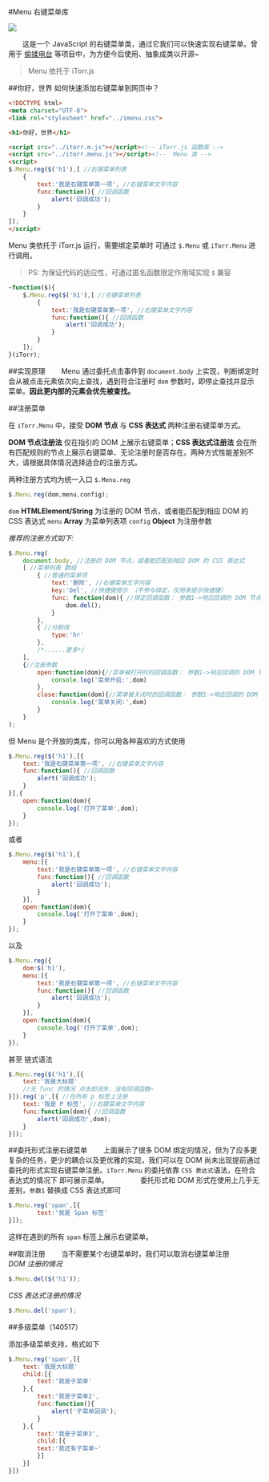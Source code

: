 #Menu 右键菜单库

![](http://ww4.sinaimg.cn/large/4764ae2ajw1es4ov0jrqcg20qc0enabo)

　　这是一个 JavaScript 的右键菜单类，通过它我们可以快速实现右键菜单。曾用于 [偷揉电台](http://itorr.sinaapp.com/fm) 等项目中，为方便今后使用、抽象成类以开源~

>Menu 依托于 iTorr.js


##你好，世界
如何快速添加右键菜单到网页中？


```html
<!DOCTYPE html>
<meta charset="UTF-8">
<link rel="stylesheet" href="../imenu.css">

<h1>你好，世界</h1>

<script src="../itorr.m.js"></script><!-- iTorr.js 函数库 -->
<script src="../itorr.menu.js"></script><!--  Menu 类 -->
<script>
$.Menu.reg($('h1'),[ //右键菜单列表
	{
		text:'我是右键菜单第一项', //右键菜单文字内容
		func:function(){ //回调函数
			alert('回调成功');
		}
	}
]);
</script>
```
Menu 类依托于 iTorr.js 运行，需要绑定菜单时 可通过 `$.Menu` 或 `iTorr.Menu` 进行调用。

 >PS: 为保证代码的适应性，可通过匿名函数限定作用域实现 `$` 兼容
```javascript
~function($){
	$.Menu.reg($('h1'),[ //右键菜单列表
		{
			text:'我是右键菜单第一项', //右键菜单文字内容
			func:function(){ //回调函数
				alert('回调成功');
			}
		}
	]);
}(iTorr);
```

##实现原理
 　　Menu 通过委托点击事件到 `document.body` 上实现，判断绑定时会从被点击元素依次向上查找，遇到符合注册时 `dom` 参数时，即停止查找并显示菜单。**因此更内部的元素会优先被查找。** 


##注册菜单


在 `iTorr.Menu` 中，接受 **DOM 节点** 与 **CSS 表达式** 两种注册右键菜单方式。

 **DOM 节点注册法** 仅在指引的 DOM 上展示右键菜单；**CSS 表达式注册法** 会在所有匹配规则的节点上展示右键菜单、无论注册时是否存在。两种方式性能差别不大，请根据具体情况选择适合的注册方式。

两种注册方式均为统一入口 `$.Menu.reg` 

```javascript
$.Menu.reg(dom,menu,config);
```
`dom` **HTMLElement/String** 为注册的 DOM 节点，或者能匹配到相应 DOM 的 CSS 表达式
`menu` **Array** 为菜单列表项 
`config` **Object** 为注册参数


*推荐的注册方式如下:*
```javascript
$.Menu.reg(
	document.body, //注册的 DOM 节点，或者能匹配到相应 DOM 的 CSS 表达式
	[ //菜单列表 数组
		{ //普通的菜单项
			text:'删除', //右键菜单文字内容
			key:'Del', //快捷键提示 （不参与绑定，仅用来提示快捷键）
			func: function(dom){ //绑定回调函数： 参数1->响应回调的 DOM 节点
				dom.del();
			}
		},
		{ //分割线
			type:'hr'
		},
		/*......更多*/
	],
	{//注册参数
		open:function(dom){//菜单被打开时的回调函数： 参数1->响应回调的 DOM 节点
			console.log('菜单开启:',dom)
		},
		close:function(dom){//菜单被关闭时的回调函数： 参数1->响应回调的 DOM 节点
			console.log('菜单关闭:',dom)
		}	
	}
);
```

但 Menu 是个开放的类库，你可以用各种喜欢的方式使用
```javascript
$.Menu.reg($('h1'),[{
	text:'我是右键菜单第一项', //右键菜单文字内容
	func:function(){ //回调函数
		alert('回调成功');
	}
}],{
	open:function(dom){
		console.log('打开了菜单',dom);
	}
});
```
或者
```javascript
$.Menu.reg($('h1'),{
	menu:[{
		text:'我是右键菜单第一项', //右键菜单文字内容
		func:function(){ //回调函数
			alert('回调成功');
		}
	}],
	open:function(dom){
		console.log('打开了菜单',dom);
	}
});
```
以及
```javascript
$.Menu.reg({
	dom:$('h1'),
	menu:[{
		text:'我是右键菜单第一项', //右键菜单文字内容
		func:function(){ //回调函数
			alert('回调成功');
		}
	}],
	open:function(dom){
		console.log('打开了菜单',dom);
	}
});
```
甚至 链式语法
```javascript
$.Menu.reg($('h1'),[{
	text:'我是大标题'
	//无 func 的情况 点击即消失，没有回调函数~
}]).reg('p',[{ //在所有 p 标签上注册
	text:'我是 P 标签', //右键菜单文字内容
	func:function(dom){ //回调函数
		alert('回调成功',dom);
	}
}]);
```


##委托形式注册右键菜单
　　上面展示了很多 DOM 绑定的情况，但为了应多更复杂的任务，更少的耦合以及更优雅的实现，我们可以在 DOM 尚未出现提前通过委托的形式实现右键菜单注册。`iTorr.Menu` 的委托依靠 `CSS 表达式`语法，在符合表达式的情况下 即可展示菜单。
　　
　　委托形式和 DOM 形式在使用上几乎无差别，`参数1` 替换成 CSS 表达式即可
```javascript
$.Menu.reg('span',[{
		text:'我是 Span 标签'
}]);
```
这样在遇到的所有 `span` 标签上展示右键菜单。

##取消注册
　　当不需要某个右键菜单时，我们可以取消右键菜单注册
　　
*DOM 注册的情况*
```javascript
$.Menu.del($('h1'));
```
*CSS 表达式注册的情况*
```javascript
$.Menu.del('span');
```


##多级菜单（140517）

添加多级菜单支持，格式如下

```javascript
$.Menu.reg('span',[{
	text:'我是大标题'
	child:[{
		text:'我是子菜单'
	},{
		text:'我是子菜单2',
		func:function(){
			alert('子菜单回调');
		}
	},{
		text:'我是子菜单3',
		child:[{
		text:'我还有子菜单~'
		}]
	}]
}])
```
